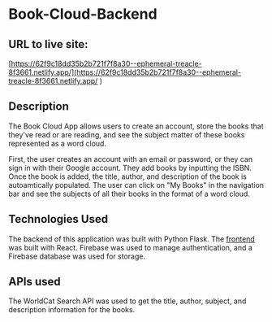 # Book-Cloud-Backend

## URL to live site: 

[https://62f9c18dd35b2b721f7f8a30--ephemeral-treacle-8f3661.netlify.app/](https://62f9c18dd35b2b721f7f8a30--ephemeral-treacle-8f3661.netlify.app/ )

## Description

The Book Cloud App allows users to create an account, store the books that they've read or are reading, and see the subject matter of these books represented as a word cloud.

First, the user creates an account with an email or password, or they can sign in with their Google account. They add books by inputting the ISBN. Once the book is added, the title, author, and description of the book is autoamtically populated. The user can click on "My Books" in the navigation bar and see the subjects of all their books in the format of a word cloud.

## Technologies Used

The backend of this application was built with Python Flask. The [frontend](https://github.com/kb789/Book-Cloud-Frontend) was built with React. Firebase was used to manage authentication, and a Firebase database was used for storage.


## APIs used

The WorldCat Search API was used to get the title, author, subject, and description information for the books. 


## 
